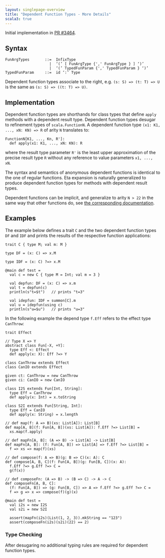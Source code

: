 ```yaml
---
layout: singlepage-overview
title: "Dependent Function Types - More Details"
scala3: true
---
```


<!-- THIS FILE HAS BEEN GENERATED BY SCALADOC PREPROCESSOR.
    The whole process of generation the docs can be found under this README: https://github.com/lampepfl/dotty/blob/master/docs/README.md
    The source file can be found here https://github.com/lampepfl/dotty/edit/master/docs/docs/reference/new-types/dependent-function-types-spec.md
    NOTE THAT ANY CHANGES TO THIS FILE WILL BE OVERRIDEN BY PREPROCESSOR.
-->

Initial implementation in [PR #3464](https://github.com/lampepfl/dotty/pull/3464).

## Syntax

```
FunArgTypes       ::=  InfixType
                    |  ‘(’ [ FunArgType {',' FunArgType } ] ‘)’
                    |  ‘(’ TypedFunParam {',' TypedFunParam } ‘)’
TypedFunParam     ::=  id ‘:’ Type
```

Dependent function types associate to the right, e.g.
`(s: S) => (t: T) => U` is the same as `(s: S) => ((t: T) => U)`.

## Implementation

Dependent function types are shorthands for class types that define `apply`
methods with a dependent result type. Dependent function types desugar to
refinement types of `scala.FunctionN`. A dependent function type
`(x1: K1, ..., xN: KN) => R` of arity `N` translates to:

<div class="snippet" scala-snippet ><div class="buttons"></div><pre><code class="language-scala"><span id="0" class="" >FunctionN[K1, ..., Kn, R&apos;]:
</span><span id="1" class="" >  def apply(x1: K1, ..., xN: KN): R
</span></code></pre></div>

where the result type parameter `R'` is the least upper approximation of the
precise result type `R` without any reference to value parameters `x1, ..., xN`.

The syntax and semantics of anonymous dependent functions is identical to the
one of regular functions. Eta expansion is naturally generalized to produce
dependent function types for methods with dependent result types.

Dependent functions can be implicit, and generalize to arity `N > 22` in the
same way that other functions do, see
[the corresponding documentation](../dropped-features/limit22.html).

## Examples

The example below defines a trait `C` and the two dependent function types
`DF` and `IDF` and prints the results of the respective function applications:

[depfuntype.scala]: https://github.com/lampepfl/dotty/blob/master/tests/pos/depfuntype.scala

<div class="snippet" scala-snippet ><div class="buttons"></div><pre><code class="language-scala"><span id="0" class="" >trait C { type M; val m: M }
</span><span id="1" class="" >
</span><span id="2" class="" >type DF = (x: C) =&gt; x.M
</span><span id="3" class="" >
</span><span id="4" class="" >type IDF = (x: C) ?=&gt; x.M
</span><span id="5" class="" >
</span><span id="6" class="" >@main def test =
</span><span id="7" class="" >  val c = new C { type M = Int; val m = 3 }
</span><span id="8" class="" >
</span><span id="9" class="" >  val depfun: DF = (x: C) =&gt; x.m
</span><span id="10" class="" >  val t = depfun(c)
</span><span id="11" class="" >  println(s&quot;t=$t&quot;)   // prints &quot;t=3&quot;
</span><span id="12" class="" >
</span><span id="13" class="" >  val idepfun: IDF = summon[C].m
</span><span id="14" class="" >  val u = idepfun(using c)
</span><span id="15" class="" >  println(s&quot;u=$u&quot;)   // prints &quot;u=3&quot;
</span></code></pre></div>

In the following example the depend type `f.Eff` refers to the effect type `CanThrow`:

[eff-dependent.scala]: https://github.com/lampepfl/dotty/blob/master/tests/run/eff-dependent.scala

<div class="snippet" scala-snippet ><div class="buttons"></div><pre><code class="language-scala"><span id="0" class="" >trait Effect
</span><span id="1" class="" >
</span><span id="2" class="" >// Type X =&gt; Y
</span><span id="3" class="" >abstract class Fun[-X, +Y]:
</span><span id="4" class="" >  type Eff &lt;: Effect
</span><span id="5" class="" >  def apply(x: X): Eff ?=&gt; Y
</span><span id="6" class="" >
</span><span id="7" class="" >class CanThrow extends Effect
</span><span id="8" class="" >class CanIO extends Effect
</span><span id="9" class="" >
</span><span id="10" class="" >given ct: CanThrow = new CanThrow
</span><span id="11" class="" >given ci: CanIO = new CanIO
</span><span id="12" class="" >
</span><span id="13" class="" >class I2S extends Fun[Int, String]:
</span><span id="14" class="" >  type Eff = CanThrow
</span><span id="15" class="" >  def apply(x: Int) = x.toString
</span><span id="16" class="" >
</span><span id="17" class="" >class S2I extends Fun[String, Int]:
</span><span id="18" class="" >  type Eff = CanIO
</span><span id="19" class="" >  def apply(x: String) = x.length
</span><span id="20" class="" >
</span><span id="21" class="" >// def map(f: A =&gt; B)(xs: List[A]): List[B]
</span><span id="22" class="" >def map[A, B](f: Fun[A, B])(xs: List[A]): f.Eff ?=&gt; List[B] =
</span><span id="23" class="" >  xs.map(f.apply)
</span><span id="24" class="" >
</span><span id="25" class="" >// def mapFn[A, B]: (A =&gt; B) -&gt; List[A] -&gt; List[B]
</span><span id="26" class="" >def mapFn[A, B]: (f: Fun[A, B]) =&gt; List[A] =&gt; f.Eff ?=&gt; List[B] =
</span><span id="27" class="" >  f =&gt; xs =&gt; map(f)(xs)
</span><span id="28" class="" >
</span><span id="29" class="" >// def compose(f: A =&gt; B)(g: B =&gt; C)(x: A): C
</span><span id="30" class="" >def compose[A, B, C](f: Fun[A, B])(g: Fun[B, C])(x: A):
</span><span id="31" class="" >  f.Eff ?=&gt; g.Eff ?=&gt; C =
</span><span id="32" class="" >  g(f(x))
</span><span id="33" class="" >
</span><span id="34" class="" >// def composeFn: (A =&gt; B) -&gt; (B =&gt; C) -&gt; A -&gt; C
</span><span id="35" class="" >def composeFn[A, B, C]:
</span><span id="36" class="" >  (f: Fun[A, B]) =&gt; (g: Fun[B, C]) =&gt; A =&gt; f.Eff ?=&gt; g.Eff ?=&gt; C =
</span><span id="37" class="" >  f =&gt; g =&gt; x =&gt; compose(f)(g)(x)
</span><span id="38" class="" >
</span><span id="39" class="" >@main def test =
</span><span id="40" class="" >  val i2s = new I2S
</span><span id="41" class="" >  val s2i = new S2I
</span><span id="42" class="" >
</span><span id="43" class="" >  assert(mapFn(i2s)(List(1, 2, 3)).mkString == &quot;123&quot;)
</span><span id="44" class="" >  assert(composeFn(i2s)(s2i)(22) == 2)
</span></code></pre></div>

### Type Checking

After desugaring no additional typing rules are required for dependent function types.
